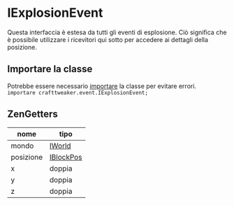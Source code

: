 # IExplosionEvent

Questa interfaccia è estesa da tutti gli eventi di esplosione. Ciò significa che è possibile utilizzare i ricevitori qui sotto per accedere ai dettagli della posizione.

## Importare la classe
Potrebbe essere necessario [importare](/AdvancedFunctions/Import/) la classe per evitare errori.  
`importare crafttweaker.event.IExplosionEvent;`

## ZenGetters

| nome      | tipo                                   |
| --------- | -------------------------------------- |
| mondo     | [IWorld](/Vanilla/World/IWorld/)       |
| posizione | [IBlockPos](/Vanilla/World/IBlockPos/) |
| x         | doppia                                 |
| y         | doppia                                 |
| z         | doppia                                 |
